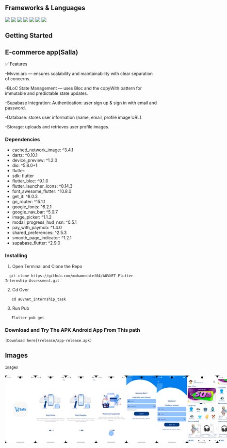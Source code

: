 
## Frameworks & Languages
  <a><img src = "https://img.shields.io/badge/Flutter-02569B?style=for-the-badge&logo=flutter&logoColor=white"></a>
  <a><img src = "https://img.shields.io/badge/Dart-0175C2?style=for-the-badge&logo=dart&logoColor=white"></a>
  <a><img src = "https://img.shields.io/badge/supabase-ffca28?style=for-the-badge&logo=supabase&logoColor=black"></a>
  <a><img src = "https://img.shields.io/badge/Android_Studio-3DDC84?style=for-the-badge&logo=android-studio&logoColor=white"></a>
  <a><img src = "https://img.shields.io/badge/Postman-FF6C37?style=for-the-badge&logo=Postman&logoColor=white"></a>
  <a><img src = "https://img.shields.io/badge/Android-3DDC84?style=for-the-badge&logo=android&logoColor=white"></a>
  <a><img src = "https://img.shields.io/badge/GIT-E44C30?style=for-the-badge&logo=git&logoColor=white"></a>
  





## Getting Started
## E-commerce app(Salla)
✅ Features

  -Mvvm arc — ensures scalability and maintainability with clear separation of concerns.
    
  -BLoC State Management — uses Bloc and the copyWith pattern for immutable and predictable state updates.
  
  -Supabase Integration:
   Authentication: user sign up & sign in with email and password.

  -Database: stores user information (name, email, profile image URL).

  -Storage: uploads and retrieves user profile images.

  


### Dependencies

 * cached_network_image: ^3.4.1
 * dartz: ^0.10.1
 * device_preview: ^1.2.0
 * dio: ^5.8.0+1
 * flutter:
 *  sdk: flutter
 * flutter_bloc: ^9.1.0
 * flutter_launcher_icons: ^0.14.3
 * font_awesome_flutter: ^10.8.0
 * get_it: ^8.0.3
 * go_router: ^15.1.1
 * google_fonts: ^6.2.1
 * google_nav_bar: ^5.0.7
 * image_picker: ^1.1.2
 * modal_progress_hud_nsn: ^0.5.1
 * pay_with_paymob: ^1.4.0
 * shared_preferences: ^2.5.3
 * smooth_page_indicator: ^1.2.1
 * supabase_flutter: ^2.9.0



### Installing

1. Open Terminal and Clone the Repo
```
  git clone https://github.com/mohamedatef04/AUVNET-Flutter-Internship-Assessment.git
```

2. Cd Over
```
   cd auvnet_internship_task
```

3. Run Pub
```
   Flutter pub get
```

### Download and Try The APK Android App From This path

````
[Download here](release/app-release.apk)
````


## Images
````
images
````
<div style= "display : flex ; justify-content: space-between ; margin : 20px 0px">
<img src = "assets/app screens/splash.png" width = "100px">
<img src = "assets/app screens/on_board_1.png" width = "100px">
<img src = "assets/app screens/on_board_2.png" width = "100px">
<img src = "assets/app screens/on_board_3.png" width = "100px">
<img src = "assets/app screens/log in.png" width = "100px">
<img src = "assets/app screens/signup.png" width = "100px">
<img src = "assets/app screens/home.png" width = "100px">
<img src = "assets/app screens/home_2.png" width = "100px">
<img src = "assets/app screens/search.png" width = "100px">
<img src = "assets/app screens/category.png" width = "100px">
<img src = "assets/app screens/category_2.png" width = "100px">
<img src = "assets/app screens/explore.png" width = "100px">
<img src = "assets/app screens/cart.png" width = "100px">
<img src = "assets/app screens/payment_1.png" width = "100px">
<img src = "assets/app screens/payment_2.png" width = "100px">
<img src = "assets/app screens/payment_3.png" width = "100px">
<img src = "assets/app screens/payment_success.png" width = "100px"> 
<img src = "assets/app screens/fav.png" width = "100px">
<img src = "assets/app screens/profile.png" width = "100px">
<img src = "assets/app screens/orders.png" width = "100px">
<img src = "assets/app screens/dash_onboard.png" width = "100px">
<img src = "assets/app screens/all_products.png" width = "100px">
<img src = "assets/app screens/add_product.png" width = "100px">
<img src = "assets/app screens/edit_product.png" width = "100px">


</div>
